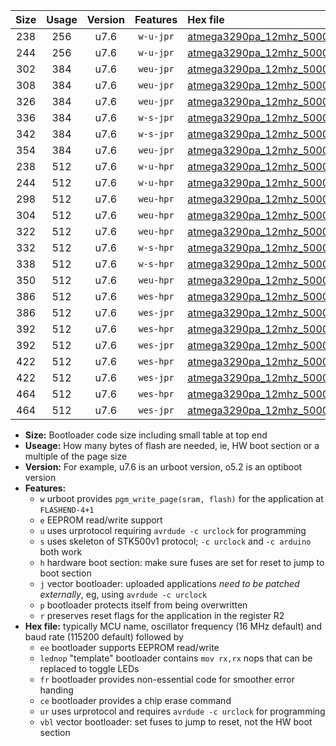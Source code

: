 |Size|Usage|Version|Features|Hex file|
|:-:|:-:|:-:|:-:|:--|
|238|256|u7.6|`w-u-jpr`|[atmega3290pa_12mhz_500000bps_ur_vbl.hex](https://raw.githubusercontent.com/stefanrueger/urboot/main/atmega3290pa_12mhz_500000bps_ur_vbl.hex)|
|244|256|u7.6|`w-u-jpr`|[atmega3290pa_12mhz_500000bps_lednop_ur_vbl.hex](https://raw.githubusercontent.com/stefanrueger/urboot/main/atmega3290pa_12mhz_500000bps_lednop_ur_vbl.hex)|
|302|384|u7.6|`weu-jpr`|[atmega3290pa_12mhz_500000bps_ee_ur_vbl.hex](https://raw.githubusercontent.com/stefanrueger/urboot/main/atmega3290pa_12mhz_500000bps_ee_ur_vbl.hex)|
|308|384|u7.6|`weu-jpr`|[atmega3290pa_12mhz_500000bps_ee_lednop_ur_vbl.hex](https://raw.githubusercontent.com/stefanrueger/urboot/main/atmega3290pa_12mhz_500000bps_ee_lednop_ur_vbl.hex)|
|326|384|u7.6|`weu-jpr`|[atmega3290pa_12mhz_500000bps_ee_lednop_fr_ur_vbl.hex](https://raw.githubusercontent.com/stefanrueger/urboot/main/atmega3290pa_12mhz_500000bps_ee_lednop_fr_ur_vbl.hex)|
|336|384|u7.6|`w-s-jpr`|[atmega3290pa_12mhz_500000bps_vbl.hex](https://raw.githubusercontent.com/stefanrueger/urboot/main/atmega3290pa_12mhz_500000bps_vbl.hex)|
|342|384|u7.6|`w-s-jpr`|[atmega3290pa_12mhz_500000bps_lednop_vbl.hex](https://raw.githubusercontent.com/stefanrueger/urboot/main/atmega3290pa_12mhz_500000bps_lednop_vbl.hex)|
|354|384|u7.6|`weu-jpr`|[atmega3290pa_12mhz_500000bps_ee_lednop_fr_ce_ur_vbl.hex](https://raw.githubusercontent.com/stefanrueger/urboot/main/atmega3290pa_12mhz_500000bps_ee_lednop_fr_ce_ur_vbl.hex)|
|238|512|u7.6|`w-u-hpr`|[atmega3290pa_12mhz_500000bps_ur.hex](https://raw.githubusercontent.com/stefanrueger/urboot/main/atmega3290pa_12mhz_500000bps_ur.hex)|
|244|512|u7.6|`w-u-hpr`|[atmega3290pa_12mhz_500000bps_lednop_ur.hex](https://raw.githubusercontent.com/stefanrueger/urboot/main/atmega3290pa_12mhz_500000bps_lednop_ur.hex)|
|298|512|u7.6|`weu-hpr`|[atmega3290pa_12mhz_500000bps_ee_ur.hex](https://raw.githubusercontent.com/stefanrueger/urboot/main/atmega3290pa_12mhz_500000bps_ee_ur.hex)|
|304|512|u7.6|`weu-hpr`|[atmega3290pa_12mhz_500000bps_ee_lednop_ur.hex](https://raw.githubusercontent.com/stefanrueger/urboot/main/atmega3290pa_12mhz_500000bps_ee_lednop_ur.hex)|
|322|512|u7.6|`weu-hpr`|[atmega3290pa_12mhz_500000bps_ee_lednop_fr_ur.hex](https://raw.githubusercontent.com/stefanrueger/urboot/main/atmega3290pa_12mhz_500000bps_ee_lednop_fr_ur.hex)|
|332|512|u7.6|`w-s-hpr`|[atmega3290pa_12mhz_500000bps.hex](https://raw.githubusercontent.com/stefanrueger/urboot/main/atmega3290pa_12mhz_500000bps.hex)|
|338|512|u7.6|`w-s-hpr`|[atmega3290pa_12mhz_500000bps_lednop.hex](https://raw.githubusercontent.com/stefanrueger/urboot/main/atmega3290pa_12mhz_500000bps_lednop.hex)|
|350|512|u7.6|`weu-hpr`|[atmega3290pa_12mhz_500000bps_ee_lednop_fr_ce_ur.hex](https://raw.githubusercontent.com/stefanrueger/urboot/main/atmega3290pa_12mhz_500000bps_ee_lednop_fr_ce_ur.hex)|
|386|512|u7.6|`wes-hpr`|[atmega3290pa_12mhz_500000bps_ee.hex](https://raw.githubusercontent.com/stefanrueger/urboot/main/atmega3290pa_12mhz_500000bps_ee.hex)|
|386|512|u7.6|`wes-jpr`|[atmega3290pa_12mhz_500000bps_ee_vbl.hex](https://raw.githubusercontent.com/stefanrueger/urboot/main/atmega3290pa_12mhz_500000bps_ee_vbl.hex)|
|392|512|u7.6|`wes-hpr`|[atmega3290pa_12mhz_500000bps_ee_lednop.hex](https://raw.githubusercontent.com/stefanrueger/urboot/main/atmega3290pa_12mhz_500000bps_ee_lednop.hex)|
|392|512|u7.6|`wes-jpr`|[atmega3290pa_12mhz_500000bps_ee_lednop_vbl.hex](https://raw.githubusercontent.com/stefanrueger/urboot/main/atmega3290pa_12mhz_500000bps_ee_lednop_vbl.hex)|
|422|512|u7.6|`wes-hpr`|[atmega3290pa_12mhz_500000bps_ee_lednop_fr.hex](https://raw.githubusercontent.com/stefanrueger/urboot/main/atmega3290pa_12mhz_500000bps_ee_lednop_fr.hex)|
|422|512|u7.6|`wes-jpr`|[atmega3290pa_12mhz_500000bps_ee_lednop_fr_vbl.hex](https://raw.githubusercontent.com/stefanrueger/urboot/main/atmega3290pa_12mhz_500000bps_ee_lednop_fr_vbl.hex)|
|464|512|u7.6|`wes-hpr`|[atmega3290pa_12mhz_500000bps_ee_lednop_fr_ce.hex](https://raw.githubusercontent.com/stefanrueger/urboot/main/atmega3290pa_12mhz_500000bps_ee_lednop_fr_ce.hex)|
|464|512|u7.6|`wes-jpr`|[atmega3290pa_12mhz_500000bps_ee_lednop_fr_ce_vbl.hex](https://raw.githubusercontent.com/stefanrueger/urboot/main/atmega3290pa_12mhz_500000bps_ee_lednop_fr_ce_vbl.hex)|

- **Size:** Bootloader code size including small table at top end
- **Useage:** How many bytes of flash are needed, ie, HW boot section or a multiple of the page size
- **Version:** For example, u7.6 is an urboot version, o5.2 is an optiboot version
- **Features:**
  + `w` urboot provides `pgm_write_page(sram, flash)` for the application at `FLASHEND-4+1`
  + `e` EEPROM read/write support
  + `u` uses urprotocol requiring `avrdude -c urclock` for programming
  + `s` uses skeleton of STK500v1 protocol; `-c urclock` and `-c arduino` both work
  + `h` hardware boot section: make sure fuses are set for reset to jump to boot section
  + `j` vector bootloader: uploaded applications *need to be patched externally*, eg, using `avrdude -c urclock`
  + `p` bootloader protects itself from being overwritten
  + `r` preserves reset flags for the application in the register R2
- **Hex file:** typically MCU name, oscillator frequency (16 MHz default) and baud rate (115200 default) followed by
  + `ee` bootloader supports EEPROM read/write
  + `lednop` "template" bootloader contains `mov rx,rx` nops that can be replaced to toggle LEDs
  + `fr` bootloader provides non-essential code for smoother error handing
  + `ce` bootloader provides a chip erase command
  + `ur` uses urprotocol and requires `avrdude -c urclock` for programming
  + `vbl` vector bootloader: set fuses to jump to reset, not the HW boot section
